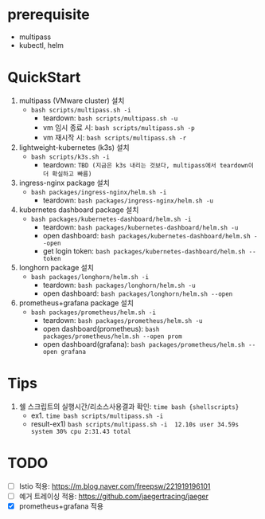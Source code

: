 
# prerequisite
- multipass
- kubectl, helm

# QuickStart

1. multipass (VMware cluster) 설치
   - `bash scripts/multipass.sh -i`
     - teardown: `bash scripts/multipass.sh -u`
     - vm 임시 종료 시: `bash scripts/multipass.sh -p`
     - vm 재시작 시: `bash scripts/multipass.sh -r`
2. lightweight-kubernetes (k3s) 설치
   - `bash scripts/k3s.sh -i`
     - teardown: `TBD (지금은 k3s 내리는 것보다, multipass에서 teardown이 더 확실하고 빠름)`
3. ingress-nginx package 설치
   - `bash packages/ingress-nginx/helm.sh -i`
     - teardown: `bash packages/ingress-nginx/helm.sh -u`
4. kubernetes dashboard package 설치
   - `bash packages/kubernetes-dashboard/helm.sh -i`
     - teardown: `bash packages/kubernetes-dashboard/helm.sh -u`
     - open dashboard: `bash packages/kubernetes-dashboard/helm.sh --open`
     - get login token: `bash packages/kubernetes-dashboard/helm.sh --token`
5. longhorn package 설치
   - `bash packages/longhorn/helm.sh -i`
     - teardown: `bash packages/longhorn/helm.sh -u`
     - open dashboard: `bash packages/longhorn/helm.sh --open`
6. prometheus+grafana package 설치
   - `bash packages/prometheus/helm.sh -i`
     - teardown: `bash packages/prometheus/helm.sh -u`
     - open dashboard(prometheus): `bash packages/prometheus/helm.sh --open prom`
     - open dashboard(grafana): `bash packages/prometheus/helm.sh --open grafana`


# Tips

1. 쉘 스크립트의 실행시간/리소스사용결과 확인: `time bash {shellscripts}`
   - ex1. `time bash scripts/multipass.sh -i`
   - result-ex1) `bash scripts/multipass.sh -i  12.10s user 34.59s system 30% cpu 2:31.43 total`


# TODO
- [ ] Istio 적용: https://m.blog.naver.com/freepsw/221919196101 
- [ ] 예거 트레이싱 적용: https://github.com/jaegertracing/jaeger
- [x] prometheus+grafana 적용